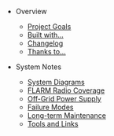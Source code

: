 - Overview

  - [Project Goals](/goals.md "VSA FLARM Relay Project Goals")
  - [Built with...](/builtwith.md "VSA FLARM Relay was built with these tools and frameworks...")
  - [Changelog](/changelog.md "VSA FLARM Relay change log.")
  - [Thanks to...](/thanks.md "VSA FLARM Relay special thanks to...")

- System Notes

  - [System Diagrams](/diagrams.md "VSA FLARM Relay system diagrams and explanations.")
  - [FLARM Radio Coverage](/coverage.md "FLARM radio relay coverage map.")
  - [Off-Grid Power Supply](/power.md "VSA FLARM Relay system off-grid power supply and subsystems.")
  - [Failure Modes](/failures.md "VSA FLARM Relay failure modes and error handling procedures.")
  - [Long-term Maintenance](/maintenance.md "VSA FLARM Relay long-term maintenance tasks and notes.")
  - [Tools and Links](/toolslinks.md "Helpful tools and links relating to the VSA FLARM Relay project.")
